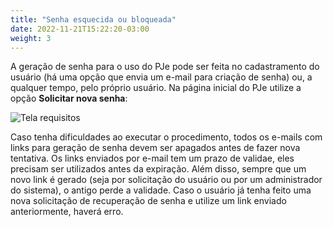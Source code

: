 ```yaml
---
title: "Senha esquecida ou bloqueada"
date: 2022-11-21T15:22:20-03:00
weight: 3
---
```


A geração de senha para o uso do PJe pode ser feita no cadastramento do usuário (há uma opção que envia um e-mail para criação de senha) ou, a qualquer tempo, pelo próprio usuário. Na página inicial do PJe utilize a opção **Solicitar nova senha**:

![Tela requisitos](/imagens/solicitar_senha.jpg)

Caso tenha dificuldades ao executar o procedimento, todos os e-mails com links para geração de senha devem ser apagados antes de fazer nova tentativa. Os links enviados por e-mail tem um prazo de validae, eles precisam ser utilizados antes da expiração. Além disso, sempre que um novo link é gerado (seja por solicitação do usuário ou por um administrador do sistema), o antigo perde a validade. Caso o usuário já tenha feito uma nova solicitação de recuperação de senha e utilize um link enviado anteriormente, haverá erro.
